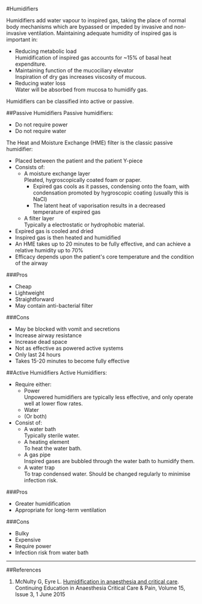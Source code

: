 #Humidifiers

Humidifiers add water vapour to inspired gas, taking the place of normal body mechanisms which are bypassed or impeded by invasive and non-invasive ventilation. Maintaining adequate humidity of inspired gas is important in:
* Reducing metabolic load  
Humidification of inspired gas accounts for ~15% of basal heat expenditure.
* Maintaining function of the mucociliary elevator  
Inspiration of dry gas increases viscosity of mucous.
* Reducing water loss  
Water will be absorbed from mucosa to humidify gas.

Humidifiers can be classified into active or passive.

##Passive Humidifiers
Passive humidifiers:
* Do not require power
* Do not require water

The Heat and Moisture Exchange (HME) filter is the classic passive humidifier:
* Placed between the patient and the patient Y-piece
* Consists of:
    * A moisture exchange layer  
    Pleated, hygroscopically coated foam or paper.
        * Expired gas cools as it passes, condensing onto the foam, with condensation promoted by hygroscopic coating (usually this is NaCl)
        * The latent heat of vaporisation results in a decreased temperature of expired gas  
    * A filter layer  
    Typically a electrostatic or hydrophobic material.
* Expired gas is cooled and dried
* Inspired gas is then heated and humidified
* An HME takes up to 20 minutes to be fully effective, and can achieve a relative humidity up to 70%
* Efficacy depends upon the patient's core temperature and the condition of the airway

###Pros
* Cheap
* Lightweight
* Straightforward
* May contain anti-bacterial filter



###Cons
* May be blocked with vomit and secretions
* Increase airway resistance
* Increase dead space
* Not as effective as powered active systems
* Only last 24 hours
* Takes 15-20 minutes to become fully effective


##Active Humidifiers
Active Humidifiers:
* Require either:
    * Power  
    Unpowered humidifiers are typically less effective, and only operate well at lower flow rates.
    * Water
    * (Or both)
* Consist of:
    * A water bath  
    Typically sterile water.
    * A heating element  
    To heat the water bath.
    * A gas pipe  
    Inspired gases are bubbled through the water bath to humidify them.
    * A water trap  
    To trap condensed water. Should be changed regularly to minimise infection risk.
    
###Pros
* Greater humidification
* Appropriate for long-term ventilation

###Cons
* Bulky
* Expensive
* Require power
* Infection risk from water bath



---

##References
1. McNulty G, Eyre L. [Humidification in anaesthesia and critical care](https://academic.oup.com/bjaed/article/15/3/131/279283/Humidification-in-anaesthesia-and-critical-care). Continuing Education in Anaesthesia Critical Care & Pain, Volume 15, Issue 3, 1 June 2015